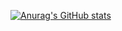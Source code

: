 [![Anurag's GitHub stats](https://github-readme-stats.vercel.app/api?username=Acosta-GH)](https://github.com/anuraghazra/github-readme-stats)
